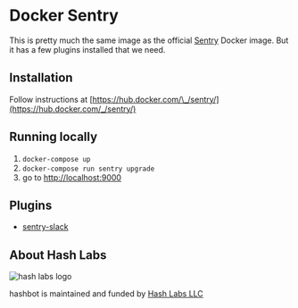 # Docker Sentry

This is pretty much the same image as the official [Sentry](https://hub.docker.com/_/sentry/) Docker image. But it has a few plugins installed that we need.

## Installation

Follow instructions at [https://hub.docker.com/\_/sentry/](https://hub.docker.com/_/sentry/)

## Running locally

1. `docker-compose up`
1. `docker-compose run sentry upgrade`
1. go to [http://localhost:9000](http://localhost:9000)

## Plugins

* [sentry-slack](https://github.com/getsentry/sentry-slack)

## About Hash Labs

![hash labs logo](https://projects.invisionapp.com/assets/609036/7955492/AD8F5CE34B46D3F4AAC9175DE01DAFF8976C40BEDE3F7211CCA01AA5BAA7376E/thumbnail)

hashbot is maintained and funded by [Hash Labs LLC](https://www.hashlabs.com)
